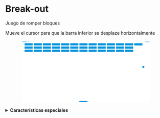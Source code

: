 # Break-out
Juego de romper bloques

Mueve el cursor para que la barra inferior se desplaze horizontalmente



<p align="center">
	<img src="https://raw.githubusercontent.com/Archerd6/Break-out/e57eba556d338259dd8575ba227b741f4745f65e/imgs/Break-out.png" style="width:80%">
</p>

<details>
<summary><strong>Características especiales</strong></summary>
<br>

   + Para el juego con
      `Espacio`

</details>

<br>
